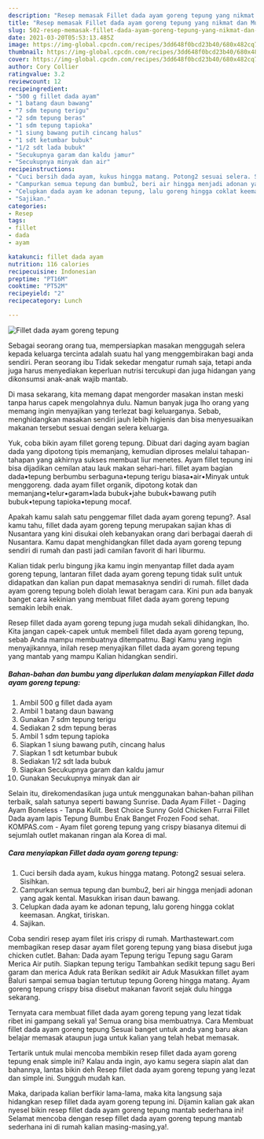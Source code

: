 ```yaml
---
description: "Resep memasak Fillet dada ayam goreng tepung yang nikmat dan Mudah Dibuat"
title: "Resep memasak Fillet dada ayam goreng tepung yang nikmat dan Mudah Dibuat"
slug: 502-resep-memasak-fillet-dada-ayam-goreng-tepung-yang-nikmat-dan-mudah-dibuat
date: 2021-03-20T05:53:13.485Z
image: https://img-global.cpcdn.com/recipes/3dd648f0bcd23b40/680x482cq70/fillet-dada-ayam-goreng-tepung-foto-resep-utama.jpg
thumbnail: https://img-global.cpcdn.com/recipes/3dd648f0bcd23b40/680x482cq70/fillet-dada-ayam-goreng-tepung-foto-resep-utama.jpg
cover: https://img-global.cpcdn.com/recipes/3dd648f0bcd23b40/680x482cq70/fillet-dada-ayam-goreng-tepung-foto-resep-utama.jpg
author: Cory Collier
ratingvalue: 3.2
reviewcount: 12
recipeingredient:
- "500 g fillet dada ayam"
- "1 batang daun bawang"
- "7 sdm tepung terigu"
- "2 sdm tepung beras"
- "1 sdm tepung tapioka"
- "1 siung bawang putih cincang halus"
- "1 sdt ketumbar bubuk"
- "1/2 sdt lada bubuk"
- "Secukupnya garam dan kaldu jamur"
- "Secukupnya minyak dan air"
recipeinstructions:
- "Cuci bersih dada ayam, kukus hingga matang. Potong2 sesuai selera. Sisihkan."
- "Campurkan semua tepung dan bumbu2, beri air hingga menjadi adonan yang agak kental. Masukkan irisan daun bawang."
- "Celupkan dada ayam ke adonan tepung, lalu goreng hingga coklat keemasan. Angkat, tiriskan."
- "Sajikan."
categories:
- Resep
tags:
- fillet
- dada
- ayam

katakunci: fillet dada ayam 
nutrition: 116 calories
recipecuisine: Indonesian
preptime: "PT16M"
cooktime: "PT52M"
recipeyield: "2"
recipecategory: Lunch

---
```



![Fillet dada ayam goreng tepung](https://img-global.cpcdn.com/recipes/3dd648f0bcd23b40/680x482cq70/fillet-dada-ayam-goreng-tepung-foto-resep-utama.jpg)

Sebagai seorang orang tua, mempersiapkan masakan menggugah selera kepada keluarga tercinta adalah suatu hal yang menggembirakan bagi anda sendiri. Peran seorang ibu Tidak sekedar mengatur rumah saja, tetapi anda juga harus menyediakan keperluan nutrisi tercukupi dan juga hidangan yang dikonsumsi anak-anak wajib mantab.

Di masa  sekarang, kita memang dapat mengorder masakan instan meski tanpa harus capek mengolahnya dulu. Namun banyak juga lho orang yang memang ingin menyajikan yang terlezat bagi keluarganya. Sebab, menghidangkan masakan sendiri jauh lebih higienis dan bisa menyesuaikan makanan tersebut sesuai dengan selera keluarga. 

Yuk, coba bikin ayam fillet goreng tepung. Dibuat dari daging ayam bagian dada yang dipotong tipis memanjang, kemudian diproses melalui tahapan-tahapan yang akhirnya sukses membuat liur menetes. Ayam fillet tepung ini bisa dijadikan cemilan atau lauk makan sehari-hari. fillet ayam bagian dada•tepung berbumbu serbaguna•tepung terigu biasa•air•Minyak untuk menggoreng. dada ayam fillet organik, dipotong kotak dan memanjang•telur•garam•lada bubuk•jahe bubuk•bawang putih bubuk•tepung tapioka•tepung mocaf.

Apakah kamu salah satu penggemar fillet dada ayam goreng tepung?. Asal kamu tahu, fillet dada ayam goreng tepung merupakan sajian khas di Nusantara yang kini disukai oleh kebanyakan orang dari berbagai daerah di Nusantara. Kamu dapat menghidangkan fillet dada ayam goreng tepung sendiri di rumah dan pasti jadi camilan favorit di hari liburmu.

Kalian tidak perlu bingung jika kamu ingin menyantap fillet dada ayam goreng tepung, lantaran fillet dada ayam goreng tepung tidak sulit untuk didapatkan dan kalian pun dapat memasaknya sendiri di rumah. fillet dada ayam goreng tepung boleh diolah lewat beragam cara. Kini pun ada banyak banget cara kekinian yang membuat fillet dada ayam goreng tepung semakin lebih enak.

Resep fillet dada ayam goreng tepung juga mudah sekali dihidangkan, lho. Kita jangan capek-capek untuk membeli fillet dada ayam goreng tepung, sebab Anda mampu membuatnya ditempatmu. Bagi Kamu yang ingin menyajikannya, inilah resep menyajikan fillet dada ayam goreng tepung yang mantab yang mampu Kalian hidangkan sendiri.

<!--inarticleads1-->

##### Bahan-bahan dan bumbu yang diperlukan dalam menyiapkan Fillet dada ayam goreng tepung:

1. Ambil 500 g fillet dada ayam
1. Ambil 1 batang daun bawang
1. Gunakan 7 sdm tepung terigu
1. Sediakan 2 sdm tepung beras
1. Ambil 1 sdm tepung tapioka
1. Siapkan 1 siung bawang putih, cincang halus
1. Siapkan 1 sdt ketumbar bubuk
1. Sediakan 1/2 sdt lada bubuk
1. Siapkan Secukupnya garam dan kaldu jamur
1. Gunakan Secukupnya minyak dan air


Selain itu, direkomendasikan juga untuk menggunakan bahan-bahan pilihan terbaik, salah satunya seperti bawang Sunrise. Dada Ayam Fillet - Daging Ayam Boneless - Tanpa Kulit. Best Choice Sunny Gold Chicken Furrai Fillet Dada ayam lapis Tepung Bumbu Enak Banget Frozen Food sehat. KOMPAS.com - Ayam filet goreng tepung yang crispy biasanya ditemui di sejumlah outlet makanan ringan ala Korea di mal. 

<!--inarticleads2-->

##### Cara menyiapkan Fillet dada ayam goreng tepung:

1. Cuci bersih dada ayam, kukus hingga matang. Potong2 sesuai selera. Sisihkan.
1. Campurkan semua tepung dan bumbu2, beri air hingga menjadi adonan yang agak kental. Masukkan irisan daun bawang.
1. Celupkan dada ayam ke adonan tepung, lalu goreng hingga coklat keemasan. Angkat, tiriskan.
1. Sajikan.


Coba sendiri resep ayam filet iris crispy di rumah. Marthastewart.com membagikan resep dasar ayam filet goreng tepung yang biasa disebut juga chicken cutlet. Bahan: Dada ayam Tepung terigu Tepung sagu Garam Merica Air putih. Siapkan tepung terigu Tambahkan sedikit tepung sagu Beri garam dan merica Aduk rata Berikan sedikit air Aduk Masukkan fillet ayam Baluri sampai semua bagian tertutup tepung Goreng hingga matang. Ayam goreng tepung crispy bisa disebut makanan favorit sejak dulu hingga sekarang. 

Ternyata cara membuat fillet dada ayam goreng tepung yang lezat tidak ribet ini gampang sekali ya! Semua orang bisa membuatnya. Cara Membuat fillet dada ayam goreng tepung Sesuai banget untuk anda yang baru akan belajar memasak ataupun juga untuk kalian yang telah hebat memasak.

Tertarik untuk mulai mencoba membikin resep fillet dada ayam goreng tepung enak simple ini? Kalau anda ingin, ayo kamu segera siapin alat dan bahannya, lantas bikin deh Resep fillet dada ayam goreng tepung yang lezat dan simple ini. Sungguh mudah kan. 

Maka, daripada kalian berfikir lama-lama, maka kita langsung saja hidangkan resep fillet dada ayam goreng tepung ini. Dijamin kalian gak akan nyesel bikin resep fillet dada ayam goreng tepung mantab sederhana ini! Selamat mencoba dengan resep fillet dada ayam goreng tepung mantab sederhana ini di rumah kalian masing-masing,ya!.

